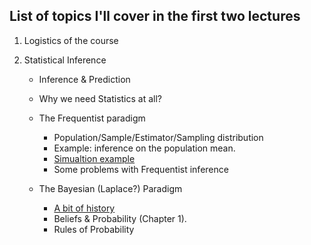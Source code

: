 ## List of topics I'll cover in the first two lectures


   1. Logistics of the course
   
   2. Statistical Inference
        - Inference & Prediction
        - Why we need Statistics at all?
        - The Frequentist paradigm
            
            * Population/Sample/Estimator/Sampling distribution
            * Example: inference on the population mean.
            * [Simualtion example](samplingDistribution.md)
            * Some problems with Frequentist inference
        
        - The Bayesian (Laplace?) Paradigm
            * [A bit of history](https://projecteuclid.org/download/pdf_1/euclid.ba/1340371071)
            * Beliefs & Probability (Chapter 1).
            * Rules of Probability
                  
